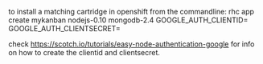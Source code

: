 to install a matching cartridge in openshift from the commandline:
rhc app create mykanban nodejs-0.10 mongodb-2.4 GOOGLE_AUTH_CLIENTID=<your clientid> GOOGLE_AUTH_CLIENTSECRET=<your clientsecret>

check https://scotch.io/tutorials/easy-node-authentication-google for info on how to create the clientid and clientsecret.